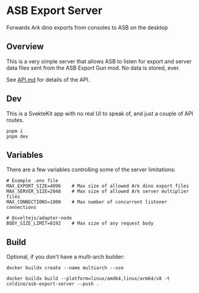 # ASB Export Server

Forwards Ark dino exports from consoles to ASB on the desktop

## Overview

This is a very simple server that allows ASB to listen for export and server data files sent from the ASB Export Gun mod. No data is stored, ever.

See [API.md](./API.md) for details of the API.

## Dev

This is a SvekteKit app with no real UI to speak of, and just a couple of API routes.
```
pnpm i
pnpm dev
```

## Variables

There are a few variables controlling some of the server limitations:
```
# Example .env file
MAX_EXPORT_SIZE=4096    # Max size of allowed Ark dino export files
MAX_SERVER_SIZE=2048    # Max size of allowed Ark server multiplier files
MAX_CONNECTIONS=1000    # Max number of concurrent listener connections

# @sveltejs/adapter-node
BODY_SIZE_LIMIT=8192    # Max size of any request body
```

## Build

Optional, if you don't have a multi-arch builder:
```
docker buildx create --name multiarch --use
```

```
docker buildx build --platform=linux/amd64,linux/arm64/v8 -t coldino/asb-export-server --push .
```
